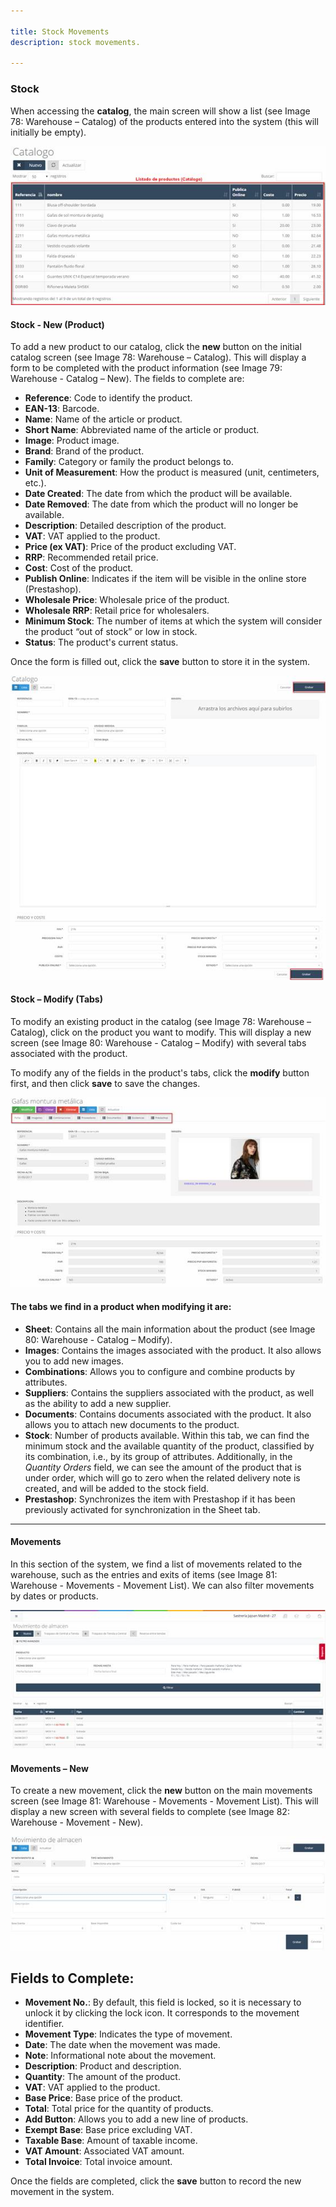 ```yaml
---

title: Stock Movements
description: stock movements.

---
```


### Stock

When accessing the **catalog**, the main screen will show a list (see Image 78: Warehouse – Catalog) of the products entered into the system (this will initially be empty).

![Image](../../../../assets/primerafactura/stock1.jpg)

#### Stock - New (Product)

To add a new product to our catalog, click the **new** button on the initial catalog screen (see Image 78: Warehouse – Catalog). This will display a form to be completed with the product information (see Image 79: Warehouse - Catalog – New). The fields to complete are:

- **Reference**: Code to identify the product.
- **EAN-13**: Barcode.
- **Name**: Name of the article or product.
- **Short Name**: Abbreviated name of the article or product.
- **Image**: Product image.
- **Brand**: Brand of the product.
- **Family**: Category or family the product belongs to.
- **Unit of Measurement**: How the product is measured (unit, centimeters, etc.).
- **Date Created**: The date from which the product will be available.
- **Date Removed**: The date from which the product will no longer be available.
- **Description**: Detailed description of the product.
- **VAT**: VAT applied to the product.
- **Price (ex VAT)**: Price of the product excluding VAT.
- **RRP**: Recommended retail price.
- **Cost**: Cost of the product.
- **Publish Online**: Indicates if the item will be visible in the online store (Prestashop).
- **Wholesale Price**: Wholesale price of the product.
- **Wholesale RRP**: Retail price for wholesalers.
- **Minimum Stock**: The number of items at which the system will consider the product “out of stock” or low in stock.
- **Status**: The product's current status.

Once the form is filled out, click the **save** button to store it in the system.

![Image](../../../../assets/primerafactura/stock2.jpg)

#### Stock – Modify (Tabs)

To modify an existing product in the catalog (see Image 78: Warehouse – Catalog), click on the product you want to modify. This will display a new screen (see Image 80: Warehouse - Catalog – Modify) with several tabs associated with the product.

To modify any of the fields in the product's tabs, click the **modify** button first, and then click **save** to save the changes.

![Image](../../../../assets/primerafactura/stock3.jpg)

#### The tabs we find in a product when modifying it are:

- **Sheet**: Contains all the main information about the product (see Image 80: Warehouse - Catalog – Modify).
- **Images**: Contains the images associated with the product. It also allows you to add new images.
- **Combinations**: Allows you to configure and combine products by attributes.
- **Suppliers**: Contains the suppliers associated with the product, as well as the ability to add a new supplier.
- **Documents**: Contains documents associated with the product. It also allows you to attach new documents to the product.
- **Stock**: Number of products available. Within this tab, we can find the minimum stock and the available quantity of the product, classified by its combination, i.e., by its group of attributes. Additionally, in the *Quantity Orders* field, we can see the amount of the product that is under order, which will go to zero when the related delivery note is created, and will be added to the stock field.
- **Prestashop**: Synchronizes the item with Prestashop if it has been previously activated for synchronization in the Sheet tab.

---

#### Movements

In this section of the system, we find a list of movements related to the warehouse, such as the entries and exits of items (see Image 81: Warehouse - Movements - Movement List). We can also filter movements by dates or products.

![Image](../../../../assets/primerafactura/stock4.jpg)

#### Movements – New

To create a new movement, click the **new** button on the main movements screen (see Image 81: Warehouse - Movements - Movement List). This will display a new screen with several fields to complete (see Image 82: Warehouse - Movement - New).

![Image](../../../../assets/primerafactura/stock5.jpg)

## Fields to Complete:

- **Movement No.**: By default, this field is locked, so it is necessary to unlock it by clicking the lock icon. It corresponds to the movement identifier.
- **Movement Type**: Indicates the type of movement.
- **Date**: The date when the movement was made.
- **Note**: Informational note about the movement.
- **Description**: Product and description.
- **Quantity**: The amount of the product.
- **VAT**: VAT applied to the product.
- **Base Price**: Base price of the product.
- **Total**: Total price for the quantity of products.
- **Add Button**: Allows you to add a new line of products.
- **Exempt Base**: Base price excluding VAT.
- **Taxable Base**: Amount of taxable income.
- **VAT Amount**: Associated VAT amount.
- **Total Invoice**: Total invoice amount.

Once the fields are completed, click the **save** button to record the new movement in the system.
